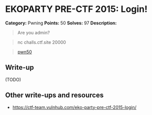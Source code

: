 # EKOPARTY PRE-CTF 2015: Login!

**Category:** Pwning
**Points:** 50
**Solves:** 97
**Description:**

> Are you admin?

> nc challs.ctf.site 20000

>[pwn50](pwn50.zip)

## Write-up

(TODO)

## Other write-ups and resources

* <https://ctf-team.vulnhub.com/eko-party-pre-ctf-2015-login/>
